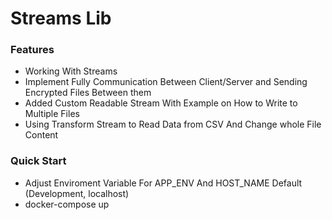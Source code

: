 # Streams Lib

### Features
- Working With Streams
- Implement Fully Communication Between Client/Server and Sending Encrypted Files Between them
- Added Custom Readable Stream With Example on How to Write to Multiple Files
- Using Transform Stream to Read Data from CSV And Change whole File Content

### Quick Start

- Adjust Enviroment Variable For APP_ENV And HOST_NAME Default (Development, localhost)
- docker-compose up
